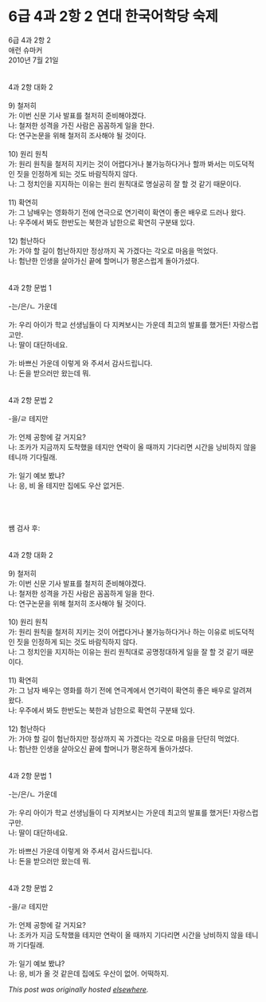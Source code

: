 # 6급 4과 2항 2 연대 한국어학당 숙제

<div>
<p>6&#44553; 4&#44284; 2&#54637; 2<br>&#50528;&#47088; &#49800;&#47560;&#52964;<br>2010&#45380; 7&#50900; 21&#51068;<br><br><br>4&#44284; 2&#54637; &#45824;&#54868; 2<br><br>9) &#52384;&#51200;&#55176;<br>&#44032;: &#51060;&#48264; &#49888;&#47928; &#44592;&#49324; &#48156;&#54364;&#47484; &#52384;&#51200;&#55176; &#51456;&#48708;&#54644;&#50556;&#44192;&#45796;.<br>&#45208;: &#52384;&#51200;&#54620; &#49457;&#44201;&#51012; &#44032;&#51652; &#49324;&#46988;&#51008; &#44860;&#44860;&#54616;&#44172; &#51068;&#51012; &#54620;&#45796;.<br>&#45796;: &#50672;&#44396;&#45436;&#47928;&#51012; &#50948;&#54644; &#52384;&#51200;&#55176; &#51312;&#49324;&#54644;&#50556; &#46112; &#44163;&#51060;&#45796;.<br><br>10) &#50896;&#47532; &#50896;&#52825;<br>&#44032;: &#50896;&#47532; &#50896;&#52825;&#51012; &#52384;&#51200;&#55176; &#51648;&#53412;&#45716; &#44163;&#51060; &#50612;&#47157;&#45796;&#44144;&#45208; &#48520;&#44032;&#45733;&#54616;&#45796;&#44144;&#45208; &#54624;&#44620; &#48400;&#49436;&#45716; &#48120;&#46020;&#45909;&#51201;&#51064; &#51667;&#51012; &#51064;&#51221;&#54616;&#44172; &#46104;&#45716; &#44163;&#46020; &#48148;&#46988;&#51649;&#54616;&#51648; &#50506;&#45796;.<br>&#45208;: &#44536; &#51221;&#52824;&#51064;&#51012; &#51648;&#51648;&#54616;&#45716; &#51060;&#50976;&#45716; &#50896;&#47532; &#50896;&#52825;&#45824;&#47196; &#47749;&#49892;&#44277;&#55176; &#51096; &#54624; &#44163; &#44057;&#44592; &#46412;&#47928;&#51060;&#45796;.<br><br>11) &#54869;&#50672;&#55176;<br>&#44032;: &#44536; &#45224;&#48176;&#50864;&#45716; &#50689;&#54868;&#54616;&#44592; &#51204;&#50640; &#50672;&#44537;&#51004;&#47196; &#50672;&#44592;&#47141;&#51060; &#54869;&#50672;&#51060; &#51339;&#51008; &#48176;&#50864;&#47196; &#46300;&#47084;&#45208; &#50772;&#45796;.<br>&#45208;: &#50864;&#51452;&#50640;&#49436; &#48400;&#46020; &#54620;&#48152;&#46020;&#45716; &#48513;&#54620;&#44284; &#45224;&#54620;&#51004;&#47196; &#54869;&#50672;&#55176; &#44396;&#48516;&#46076; &#51080;&#45796;.<br><br>12) &#54744;&#45212;&#54616;&#45796;<br>&#44032;: &#44032;&#50556; &#54624; &#44600;&#51060; &#54744;&#45212;&#54616;&#51648;&#47564; &#51221;&#49345;&#44620;&#51648; &#44845; &#44032;&#44192;&#45796;&#45716; &#44033;&#50724;&#47196; &#47560;&#51020;&#51012; &#47673;&#50632;&#45796;.<br>&#45208;: &#54744;&#45212;&#54620; &#51064;&#49373;&#51012; &#49332;&#50500;&#44032;&#49888; &#45149;&#50640; &#54624;&#47672;&#45768;&#44032; &#54217;&#50728;&#49828;&#47101;&#44172; &#46028;&#50500;&#44032;&#49512;&#45796;.<br><br><br>4&#44284; 2&#54637; &#47928;&#48277; 1<br><br>-&#45716;/&#51008;/&#12596; &#44032;&#50868;&#45936;<br><br>&#44032;: &#50864;&#47532; &#50500;&#51060;&#44032; &#54617;&#44368; &#49440;&#49373;&#45784;&#46308;&#51060; &#45796; &#51648;&#53020;&#48372;&#49884;&#45716; &#44032;&#50868;&#45936; &#52572;&#44256;&#51032; &#48156;&#54364;&#47484; &#54664;&#44144;&#46304;! &#51088;&#46993;&#49828;&#47101;&#44256;&#47564;.<br>&#45208;: &#46392;&#51060; &#45824;&#45800;&#54616;&#45348;&#50836;.<br><br>&#44032;: &#48148;&#49240;&#49888; &#44032;&#50868;&#45936; &#51060;&#47111;&#44172; &#50752; &#51452;&#49492;&#49436; &#44048;&#49324;&#46300;&#47549;&#45768;&#45796;.<br>&#45208;: &#46024;&#51012; &#48155;&#51004;&#47084;&#47564; &#50772;&#45716;&#45936; &#47952;.<br><br><br>4&#44284; 2&#54637; &#47928;&#48277; 2<br><br>-&#51012;/&#12601; &#53580;&#51648;&#47564;<br><br>&#44032;: &#50616;&#51228; &#44277;&#54637;&#50640; &#44040; &#44144;&#51648;&#50836;?<br>&#45208;: &#51312;&#52852;&#44032; &#51648;&#44552;&#44620;&#51648; &#46020;&#52265;&#54664;&#51012; &#53580;&#51648;&#47564; &#50672;&#46973;&#51060; &#50732; &#46412;&#44620;&#51648; &#44592;&#45796;&#47532;&#47732; &#49884;&#44036;&#51012; &#45229;&#48708;&#54616;&#51648; &#50506;&#51012; &#53580;&#45768;&#44620; &#44592;&#45796;&#47540;&#47000;.<br><br>&#44032;: &#51068;&#44592; &#50696;&#48372; &#48420;&#45264;?<br>&#45208;: &#51025;, &#48708; &#50732; &#53580;&#51648;&#47564; &#51665;&#50640;&#46020; &#50864;&#49328; &#50630;&#44144;&#46304;.</p>
<div><br></div>
<div><br></div>
<div><br></div>
<div>&#49956; &#44160;&#49324; &#54980;:</div>
<div><br></div>
<div><br></div>
<div>4&#44284; 2&#54637; &#45824;&#54868; 2<br><br>9) &#52384;&#51200;&#55176;<br>&#44032;: &#51060;&#48264; &#49888;&#47928; &#44592;&#49324; &#48156;&#54364;&#47484; &#52384;&#51200;&#55176; &#51456;&#48708;&#54644;&#50556;&#44192;&#45796;.<br>&#45208;: &#52384;&#51200;&#54620; &#49457;&#44201;&#51012; &#44032;&#51652; &#49324;&#46988;&#51008; &#44860;&#44860;&#54616;&#44172; &#51068;&#51012; &#54620;&#45796;.<br>&#45796;: &#50672;&#44396;&#45436;&#47928;&#51012; &#50948;&#54644; &#52384;&#51200;&#55176; &#51312;&#49324;&#54644;&#50556; &#46112; &#44163;&#51060;&#45796;.<br><br>10) &#50896;&#47532; &#50896;&#52825;<br>&#44032;: &#50896;&#47532; &#50896;&#52825;&#51012; &#52384;&#51200;&#55176; &#51648;&#53412;&#45716; &#44163;&#51060; &#50612;&#47157;&#45796;&#44144;&#45208; &#48520;&#44032;&#45733;&#54616;&#45796;&#44144;&#45208; &#54616;&#45716; &#51060;&#50976;&#47196; &#48708;&#46020;&#45909;&#51201;&#51064; &#51667;&#51012; &#51064;&#51221;&#54616;&#44172; &#46104;&#45716; &#44163;&#46020; &#48148;&#46988;&#51649;&#54616;&#51648; &#50506;&#45796;.<br>&#45208;: &#44536; &#51221;&#52824;&#51064;&#51012; &#51648;&#51648;&#54616;&#45716; &#51060;&#50976;&#45716; &#50896;&#47532; &#50896;&#52825;&#45824;&#47196; &#44277;&#47749;&#51221;&#45824;&#54616;&#44172; &#51068;&#51012; &#51096; &#54624; &#44163; &#44057;&#44592; &#46412;&#47928;&#51060;&#45796;.<br><br>11) &#54869;&#50672;&#55176;<br>&#44032;: &#44536; &#45224;&#51088; &#48176;&#50864;&#45716; &#50689;&#54868;&#47484; &#54616;&#44592; &#51204;&#50640; &#50672;&#44537;&#44228;&#50640;&#49436; &#50672;&#44592;&#47141;&#51060; &#54869;&#50672;&#55176; &#51339;&#51008; &#48176;&#50864;&#47196; &#50508;&#47140;&#51256; &#50772;&#45796;.<br>&#45208;: &#50864;&#51452;&#50640;&#49436; &#48400;&#46020; &#54620;&#48152;&#46020;&#45716; &#48513;&#54620;&#44284; &#45224;&#54620;&#51004;&#47196; &#54869;&#50672;&#55176; &#44396;&#48516;&#46076; &#51080;&#45796;.<br><br>12) &#54744;&#45212;&#54616;&#45796;<br>&#44032;: &#44032;&#50556; &#54624; &#44600;&#51060; &#54744;&#45212;&#54616;&#51648;&#47564; &#51221;&#49345;&#44620;&#51648; &#44845; &#44032;&#44192;&#45796;&#45716; &#44033;&#50724;&#47196; &#47560;&#51020;&#51012; &#45800;&#45800;&#55176; &#47673;&#50632;&#45796;.<br>&#45208;: &#54744;&#45212;&#54620; &#51064;&#49373;&#51012; &#49332;&#50500;&#50724;&#49888; &#45149;&#50640; &#54624;&#47672;&#45768;&#44032; &#54217;&#50728;&#54616;&#44172; &#46028;&#50500;&#44032;&#49512;&#45796;.<br><br><br>4&#44284; 2&#54637; &#47928;&#48277; 1<br><br>-&#45716;/&#51008;/&#12596; &#44032;&#50868;&#45936;<br><br>&#44032;: &#50864;&#47532; &#50500;&#51060;&#44032; &#54617;&#44368; &#49440;&#49373;&#45784;&#46308;&#51060; &#45796; &#51648;&#53020;&#48372;&#49884;&#45716; &#44032;&#50868;&#45936; &#52572;&#44256;&#51032; &#48156;&#54364;&#47484; &#54664;&#44144;&#46304;! &#51088;&#46993;&#49828;&#47101;&#44396;&#47564;.<br>&#45208;: &#46392;&#51060; &#45824;&#45800;&#54616;&#45348;&#50836;.<br><br>&#44032;: &#48148;&#49240;&#49888; &#44032;&#50868;&#45936; &#51060;&#47111;&#44172; &#50752; &#51452;&#49492;&#49436; &#44048;&#49324;&#46300;&#47549;&#45768;&#45796;.<br>&#45208;: &#46024;&#51012; &#48155;&#51004;&#47084;&#47564; &#50772;&#45716;&#45936; &#47952;.<br><br><br>4&#44284; 2&#54637; &#47928;&#48277; 2<br><br>-&#51012;/&#12601; &#53580;&#51648;&#47564;<br><br>&#44032;: &#50616;&#51228; &#44277;&#54637;&#50640; &#44040; &#44144;&#51648;&#50836;?<br>&#45208;: &#51312;&#52852;&#44032; &#51648;&#44552; &#46020;&#52265;&#54664;&#51012; &#53580;&#51648;&#47564; &#50672;&#46973;&#51060; &#50732; &#46412;&#44620;&#51648; &#44592;&#45796;&#47532;&#47732; &#49884;&#44036;&#51012; &#45229;&#48708;&#54616;&#51648; &#50506;&#51012; &#53580;&#45768;&#44620; &#44592;&#45796;&#47540;&#47000;.<br><br>&#44032;: &#51068;&#44592; &#50696;&#48372; &#48420;&#45264;?<br>&#45208;: &#51025;, &#48708;&#44032; &#50732; &#44163; &#44057;&#51008;&#45936; &#51665;&#50640;&#46020; &#50864;&#49328;&#51060; &#50630;&#50612;. &#50612;&#46497;&#54616;&#51648;.</div>
</div>


*This post was originally hosted [elsewhere](http://planspace.blogspot.com/2010/07/6-4-2-2.html).*

